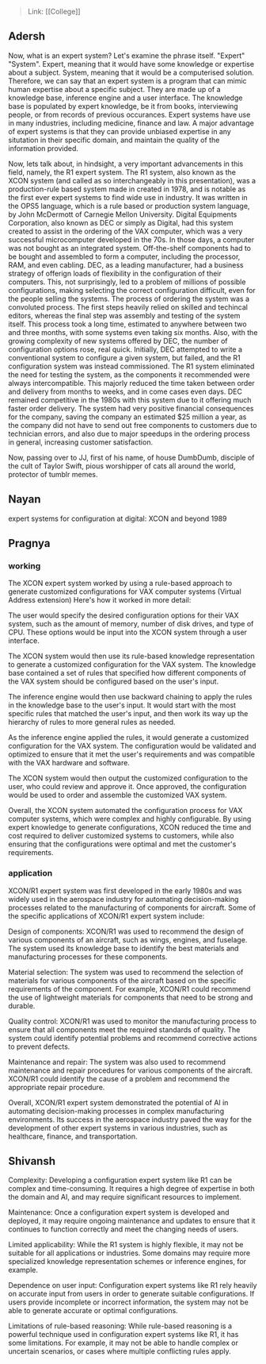>Link: [[College]]

## Adersh
Now, what is an expert system? Let's examine the phrase itself.
"Expert" "System".
Expert, meaning that it would have some knowledge or expertise about a subject.
System, meaning that it would be a computerised solution.
Therefore, we can say that an expert system is a program that can mimic human expertise about a specific subject.
They are made up of a knowledge base, inference engine and a user interface.
The knowledge base is populated by expert knowledge, be it from books, interviewing people, or from records of previous occurances.
Expert systems have use in many industries, including medicine, finance and law.
A major advantage of expert systems is that they can provide unbiased expertise in any situtation in their specific domain, and maintain the quality of the information provided.

Now, lets talk about, in hindsight, a very important advancements in this field, namely, the R1 expert system.
The R1 system, also known as the XCON system (and called as so interchangeably in this presentation), was a production-rule based system made in created in 1978, and is notable as the first ever expert systems to find wide use in industry.
It was written in the OPS5 language, which is a rule based or production system language, by John McDermott of Carnegie Mellon University.
Digital Equipments Corporation, also known as DEC or simply as Digital, had this system created to assist in the ordering of the VAX computer, which was a very successful microcomputer developed in the 70s.
In those days, a computer was not bought as an integrated system. Off-the-shelf components had to be bought and assembled to form a computer, including the processor, RAM, and even cabling.
DEC, as a leading manufacturer, had a business strategy of offerign loads of flexibility in the configuration of their computers.
This, not surprisingly, led to a problem of millions of possible configurations, making selecting the correct configuration difficult, even for the people selling the systems.
The process of ordering the system was a convoluted process. The first steps heavily relied on skilled and techincal editors, whereas the final step was assembly and testing of the system itself.
This process took a long time, estimated to anywhere between two and three months, with some systems even taking six months.
Also, with the growing complexity of new systems offered by DEC, the number of configuration options rose, real quick.
Initially, DEC attempted to write a conventional system to configure a given system, but failed, and the R1 configuration system was instead commissioned.
The R1 system eliminated the need for testing the system, as the components it recommended were always intercompatible.
This majorly reduced the time taken between order and delivery from months to weeks, and in come cases even days.
DEC remained competitive in the 1980s with this system due to it offering much faster order delivery.
The system had very positive financial consequences for the company, saving the company an estimated $25 million a year, as the company did not have to send out free components to customers due to technician errors, and also due to major speedups in the ordering process in general, increasing customer satisfaction.

Now, passing over to JJ, first of his name, of house DumbDumb, disciple of the cult of Taylor Swift, pious worshipper of cats all around the world, protector of tumblr memes.

## Nayan
expert systems for configuration at digital: XCON and beyond
1989

## Pragnya
### working
The XCON expert system worked by using a rule-based approach to generate customized configurations for VAX computer systems (Virtual Address extension)
Here's how it worked in more detail:

The user would specify the desired configuration options for their VAX system, such as the amount of memory, number of disk drives, and type of CPU. These options would be input into the XCON system through a user interface.

The XCON system would then use its rule-based knowledge representation to generate a customized configuration for the VAX system. The knowledge base contained a set of rules that specified how different components of the VAX system should be configured based on the user's input.

The inference engine would then use backward chaining to apply the rules in the knowledge base to the user's input. It would start with the most specific rules that matched the user's input, and then work its way up the hierarchy of rules to more general rules as needed.

As the inference engine applied the rules, it would generate a customized configuration for the VAX system. The configuration would be validated and optimized to ensure that it met the user's requirements and was compatible with the VAX hardware and software.

The XCON system would then output the customized configuration to the user, who could review and approve it. Once approved, the configuration would be used to order and assemble the customized VAX system.

Overall, the XCON system automated the configuration process for VAX computer systems, which were complex and highly configurable. By using expert knowledge to generate configurations, XCON reduced the time and cost required to deliver customized systems to customers, while also ensuring that the configurations were optimal and met the customer's requirements.

### application
XCON/R1 expert system was first developed in the early 1980s and was widely used in the aerospace industry for automating decision-making processes related to the manufacturing of components for aircraft. Some of the specific applications of XCON/R1 expert system include:

Design of components: XCON/R1 was used to recommend the design of various components of an aircraft, such as wings, engines, and fuselage. The system used its knowledge base to identify the best materials and manufacturing processes for these components.

Material selection: The system was used to recommend the selection of materials for various components of the aircraft based on the specific requirements of the component. For example, XCON/R1 could recommend the use of lightweight materials for components that need to be strong and durable.

Quality control: XCON/R1 was used to monitor the manufacturing process to ensure that all components meet the required standards of quality. The system could identify potential problems and recommend corrective actions to prevent defects.

Maintenance and repair: The system was also used to recommend maintenance and repair procedures for various components of the aircraft. XCON/R1 could identify the cause of a problem and recommend the appropriate repair procedure.

Overall, XCON/R1 expert system demonstrated the potential of AI in automating decision-making processes in complex manufacturing environments. Its success in the aerospace industry paved the way for the development of other expert systems in various industries, such as healthcare, finance, and transportation.

## Shivansh
Complexity: Developing a configuration expert system like R1 can be complex and time-consuming. It requires a high degree of expertise in both the domain and AI, and may require significant resources to implement.

Maintenance: Once a configuration expert system is developed and deployed, it may require ongoing maintenance and updates to ensure that it continues to function correctly and meet the changing needs of users.

Limited applicability: While the R1 system is highly flexible, it may not be suitable for all applications or industries. Some domains may require more specialized knowledge representation schemes or inference engines, for example.

Dependence on user input: Configuration expert systems like R1 rely heavily on accurate input from users in order to generate suitable configurations. If users provide incomplete or incorrect information, the system may not be able to generate accurate or optimal configurations.

Limitations of rule-based reasoning: While rule-based reasoning is a powerful technique used in configuration expert systems like R1, it has some limitations. For example, it may not be able to handle complex or uncertain scenarios, or cases where multiple conflicting rules apply.